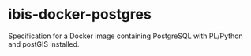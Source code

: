 # ibis-docker-postgres
Specification for a Docker image containing PostgreSQL with PL/Python and postGIS installed. 
